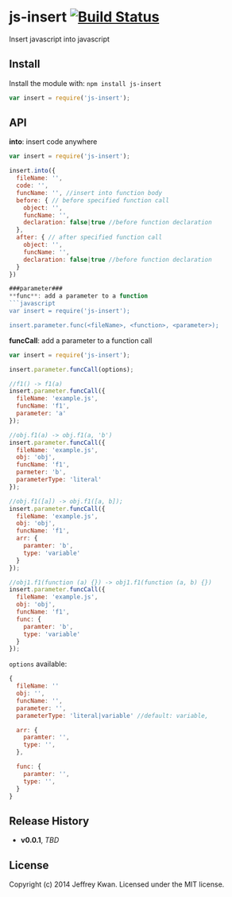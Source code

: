 # js-insert [![Build Status](https://travis-ci.org/jeffreykwan/js-insert.svg?branch=master)](https://travis-ci.org/jeffreykwan/js-insert)

Insert javascript into javascript

## Install
Install the module with: `npm install js-insert`

```javascript
var insert = require('js-insert');
```

## API
**into**: insert code anywhere
```javascript
var insert = require('js-insert');

insert.into({
  fileName: '',
  code: '',
  funcName: '', //insert into function body
  before: { // before specified function call
    object: '',
    funcName: '',
    declaration: false|true //before function declaration
  },
  after: { // after specified function call
    object: '',
    funcName: '',
    declaration: false|true //before function declaration
  }
})

###parameter###
**func**: add a parameter to a function
```javascript
var insert = require('js-insert');

insert.parameter.func(<fileName>, <function>, <parameter>);
```

**funcCall**: add a parameter to a function call
```javascript
var insert = require('js-insert');

insert.parameter.funcCall(options);

//f1() -> f1(a)
insert.parameter.funcCall({
  fileName: 'example.js',
  funcName: 'f1',
  parameter: 'a'
});

//obj.f1(a) -> obj.f1(a, 'b')
insert.parameter.funcCall({
  fileName: 'example.js',
  obj: 'obj',
  funcName: 'f1',
  parmeter: 'b',
  parameterType: 'literal'
});

//obj.f1([a]) -> obj.f1([a, b]);
insert.parameter.funcCall({
  fileName: 'example.js',
  obj: 'obj',
  funcName: 'f1',
  arr: {
    paramter: 'b',
    type: 'variable'
  }
});

//obj1.f1(function (a) {}) -> obj1.f1(function (a, b) {})
insert.parameter.funcCall({
  fileName: 'example.js',
  obj: 'obj',
  funcName: 'f1',
  func: {
    paramter: 'b',
    type: 'variable'
  }
});
```
`options` available:
```javascript
{
  fileName: ''
  obj: '',
  funcName: '',
  parameter: '',
  parameterType: 'literal|variable' //default: variable,

  arr: {
    paramter: '',
    type: '',
  },

  func: {
    paramter: '',
    type: '',
  }
}
```

## Release History
- **v0.0.1**, *TBD*

## License
Copyright (c) 2014 Jeffrey Kwan. Licensed under the MIT license.
